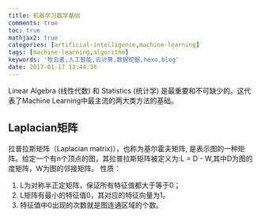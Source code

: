 ```yaml
---
title: 机器学习数学基础
comments: true
toc: true
mathjax2: true
categories: [artificial-intelligence,machine-learning]
tags: [machine-learning,algorithm]
keywords: '牧云者,人工智能,云计算,数据挖掘,hexo,blog'
date: 2017-01-17 12:44:38
---
```

Linear Algebra (线性代数) 和 Statistics (统计学) 是最重要和不可缺少的。这代表了Machine Learning中最主流的两大类方法的基础。
 <!--more-->
## Laplacian矩阵
拉普拉斯矩阵（Laplacian matrix)），也称为基尔霍夫矩阵, 是表示图的一种矩阵。给定一个有n个顶点的图，其拉普拉斯矩阵被定义为:L = D - W,其中D为图的度矩阵，W为图的邻接矩阵。
性质：
1. L为对称半正定矩阵，保证所有特征值都大于等于0；
2. L矩阵有最小的特征值0，其对应的特征向量为1。
3. 特征值中0出现的次数就是图连通区域的个数。
